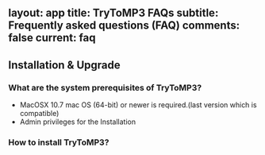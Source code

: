 layout: app
title: TryToMP3 FAQs
subtitle: Frequently asked questions (FAQ)
comments: false
current: faq
---


## Installation & Upgrade

### What are the system prerequisites of TryToMP3?
- MacOSX 10.7  mac OS (64-bit) or newer is required.(last version which is compatible)
- Admin privileges for the Installation


### How to install TryToMP3?
